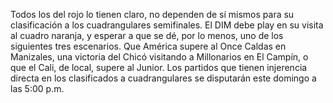 Todos los del rojo lo tienen claro, no dependen de sí mismos 
para su clasificación a los cuadrangulares semifinales. 
El DIM debe play en su visita al cuadro naranja, y esperar a que 
se dé, por lo menos, uno de los siguientes tres escenarios. 
Que América supere al Once Caldas en Manizales, una victoria 
del Chicó visitando a Millonarios en El Campín, o que el Cali, 
de local, supere al Junior. Los partidos que tienen injerencia directa en los clasificados a cuadrangulares se disputarán este domingo a las 5:00 p.m.  